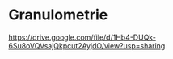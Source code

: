 # Granulometrie

https://drive.google.com/file/d/1Hb4-DUQk-6Su8oVQVsajQkpcut2AyjdO/view?usp=sharing
